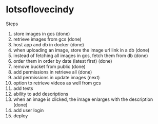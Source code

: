 # lotsoflovecindy

Steps
1. store images in gcs (done)
2. retrieve images from gcs (done)
3. host app and db in docker (done)
4. when uploading an image, store the image url link in a db (done)
5. instead of fetching all images in gcs, fetch them from db (done)
6. order them in order by date (latest first) (done)
7. remove bucket from public (done)
8. add permissions in retrieve all (done)
9. add permissions in update images (next)
10. option to retrieve videos as well from gcs 
11. add tests 
12. ability to add descriptions
13. when an image is clicked, the image enlarges with the description (done)
14. add user login 
15. deploy 